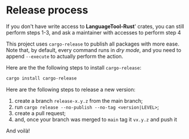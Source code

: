 # Release process

If you don't have write access to **LanguageTool-Rust**' crates, you can still
perform steps 1-3, and ask a maintainer with accesses to perform step 4

This project uses `cargo-release` to publish all packages with more ease.
Note that, by default, every command runs in *dry mode*, and you need to append `--execute`
to actually perform the action.

Here are the the following steps to install `cargo-release`:
```bash
cargo install cargo-release
```
Here are the following steps to release a new version:

1. create a branch `release-x.y.z` from the main branch;
2. run `cargo release --no-publish --no-tag <version|LEVEL>`;
3. create a pull request;
4. and, once your branch was merged to `main` tag it `vx.y.z` and push it

And voilà!
